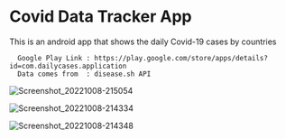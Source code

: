 # Covid Data Tracker App

This is an android app that shows the daily Covid-19 cases by countries

      Google Play Link : https://play.google.com/store/apps/details?id=com.dailycases.application
      Data comes from  : disease.sh API 

![Screenshot_20221008-215054](https://user-images.githubusercontent.com/72643454/194727465-bb39f561-9a7d-4bbf-849d-264c06e4d65d.png)


![Screenshot_20221008-214334](https://user-images.githubusercontent.com/72643454/194727470-03b5c548-e205-4585-8eee-bc6e1cf3e777.png)


![Screenshot_20221008-214348](https://user-images.githubusercontent.com/72643454/194727477-e043e8fc-3f07-4bc2-b03b-c3378d95780a.png)
